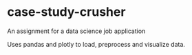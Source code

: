 # case-study-crusher
An assignment for a data science job application

Uses pandas and plotly to load, preprocess and visualize data.
